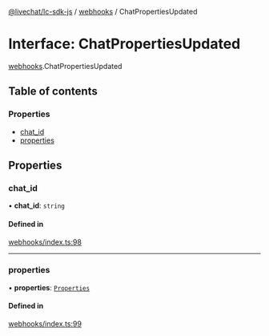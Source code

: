 [@livechat/lc-sdk-js](../README.md) / [webhooks](../modules/webhooks.md) / ChatPropertiesUpdated

# Interface: ChatPropertiesUpdated

[webhooks](../modules/webhooks.md).ChatPropertiesUpdated

## Table of contents

### Properties

- [chat\_id](webhooks.ChatPropertiesUpdated.md#chat_id)
- [properties](webhooks.ChatPropertiesUpdated.md#properties)

## Properties

### chat\_id

• **chat\_id**: `string`

#### Defined in

[webhooks/index.ts:98](https://github.com/livechat/lc-sdk-js/blob/951da85/src/webhooks/index.ts#L98)

___

### properties

• **properties**: [`Properties`](objects.Properties.md)

#### Defined in

[webhooks/index.ts:99](https://github.com/livechat/lc-sdk-js/blob/951da85/src/webhooks/index.ts#L99)
